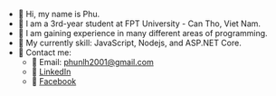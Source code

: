 - 👋 Hi, my name is Phu.
- 👀 I am a 3rd-year student at FPT University - Can Tho, Viet Nam.
- 🌱 I am gaining experience in many different areas of programming.
- 🎯 My currently skill: JavaScript, Nodejs, and ASP.NET Core.
- 📧 Contact me: 
  + 🚀 Email: phunlh2001@gmail.com
  + 🚀 [LinkedIn](https://www.linkedin.com/in/phunlh2001/)
  + 🚀 [Facebook](https://www.facebook.com/KaizJava.io/)
